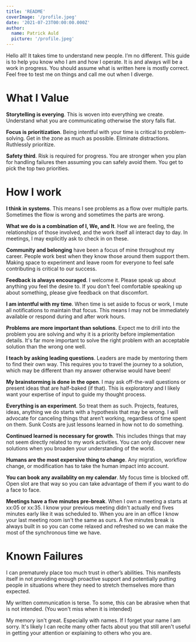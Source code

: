 ```yaml
---
title: 'README'
coverImage: '/profile.jpeg'
date: '2021-07-23T00:00:00.000Z'
author:
  name: Patrick Auld
  picture: '/profile.jpeg'
---
```

Hello all! It takes time to understand new people. I’m no different. This guide is to help you know who I am and how I operate. It is and always will be a work in progress. You should assume what is written here is mostly correct. Feel free to test me on things and call me out when I diverge.

# What I Value
**Storytelling is everying**. This is woven into everything we create. Understand what you are communicating otherwise the story falls flat.

**Focus is prioritization**. Being intentful with your time is critical to problem-solving. Get in the zone as much as possible. Eliminate distractions. Ruthlessly prioritize.

**Safety third**. Risk is required for progress. You are stronger when you plan for handling failures then assuming you can safely avoid them. You get to pick the top two priorities.

# How I work
**I think in systems**. This means I see problems as a flow over multiple parts. Sometimes the flow is wrong and sometimes the parts are wrong.

**What we do is a combination of I, We, and It**. How we are feeling, the relationships of those involved, and the work itself all interact day to day. In meetings, I may explicitly ask to check in on these.

**Community and belonging** have been a focus of mine throughout my career. People work best when they know those around them support them. Making space to experiment and leave room for everyone to feel safe contributing is critical to our success.

**Feedback is always encouraged**. I welcome it. Please speak up about anything you feel the desire to. If you don't feel comfortable speaking up about something, please give feedback on that discomfort.

**I am intentful with my time**. When time is set aside to focus or work, I mute all notifications to maintain that focus. This means I may not be immediately available or respond during and after work hours.

**Problems are more important than solutions**. Expect me to drill into the problem you are solving and why it is a priority before implementation details. It's far more important to solve the right problem with an acceptable solution than the wrong one well.

**I teach by asking leading questions**. Leaders are made by mentoring them to find their own way. This requires you to travel the journey to a solution, which may be different than my answer otherwise would have been!

**My brainstorming is done in the open**. I may ask off-the-wall questions or present ideas that are half-baked (if that). This is exploratory and I likely want your expertise of input to guide my thought process.

**Everything is an experiment**. So treat them as such. Projects, features, ideas, anything we do starts with a hypothesis that may be wrong. I will advocate for canceling things that aren’t working, regardless of time spent on them. Sunk Costs are just lessons learned in how not to do something.

**Continued learned is necessary for growth**. This includes things that may not seem directly related to my work activities. You can only discover new solutions when you broaden your understanding of the world.

**Humans are the most expersive thing to change**. Any migration, workflow change, or modification has to take the human impact into account.

**You can book any availablity on my calendar**. My focus time is blocked off. Open slot are that way so you can take advantage of them if you want to do a face to face.

**Meetings have a five minutes pre-break**. When I own a meeting a starts at xx:05 or xx:35. I know your previous meeting didn't actually end fives minutes early like it was scheduled to. When you are in an office I know your last meeting room isn't the same as ours. A five minutes break is always built in so you can come relaxed and refreshed so we can make the most of the synchronous time we have.

# Known Failures
I can prematurely place too much trust in other’s abilities. This manifests itself in not providing enough proactive support and potentially putting people in situations where they need to stretch themselves more than expected.

My written communication is terse. To some, this can be abrasive when that is not intended. (You won't miss when it is intended)

My memory isn't great. Especially with names. If I forget your name I am sorry. It's likely I can recite many other facts about you that still aren't useful in getting your attention or explaining to others who you are.

